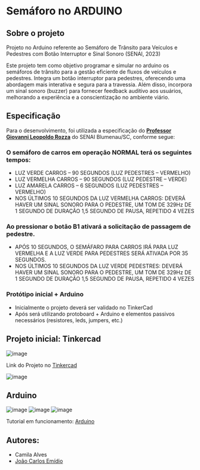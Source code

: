 # Semáforo no ARDUINO

## Sobre o projeto
Projeto no Arduino referente ao Semáforo de Trânsito para Veículos e Pedestres com Botão Interruptor e Sinal Sonoro (SENAI, 2023)

Este projeto tem como objetivo programar e simular no arduino os semáforos de trânsito para a gestão eficiente de fluxos de veículos e pedestres. Integra um botão interruptor para pedestres, oferecendo uma abordagem mais interativa e segura para a travessia. Além disso, incorpora um sinal sonoro (buzzer) para fornecer feedback auditivo aos usuários, melhorando a experiência e a conscientização no ambiente viário.

## Especificação 
Para o desenvolvimento, foi utilizada a especificação do [**Professor Giovanni Leopoldo Rozza**](https://github.com/rgiovann) do SENAI Blumenau/SC, conforme segue:

### O semáforo de carros em operação NORMAL terá os seguintes tempos:
- LUZ VERDE CARROS – 90 SEGUNDOS (LUZ PEDESTRES – VERMELHO)
- LUZ VERMELHA CARROS – 90 SEGUNDOS (LUZ PEDESTRE – VERDE)
- LUZ AMARELA CARROS – 6 SEGUNDOS (LUZ PEDESTRES – VERMELHO)
- NOS ÚLTIMOS 10 SEGUNDOS DA LUZ VERMELHA CARROS: DEVERÁ HAVER UM SINAL SONORO PARA O PEDESTRE, UM TOM DE 329Hz DE 1 SEGUNDO DE DURAÇÃO 1,5 SEGUNDO DE PAUSA, REPETIDO 4 VEZES

### Ao pressionar o botão B1 ativará a solicitação de passagem de pedestre.
- APÓS 10 SEGUNDOS, O SEMÁFARO PARA CARROS IRÁ PARA LUZ
VERMELHA E A LUZ VERDE PARA PEDESTRES SERÁ ATIVADA POR 35
SEGUNDOS.
- NOS ÚLTIMOS 10 SEGUNDOS DA LUZ VERDE PEDESTRES: DEVERÁ
HAVER UM SINAL SONORO PARA O PEDESTRE, UM TOM DE 329Hz DE 1
SEGUNDO DE DURAÇÃO 1,5 SEGUNDO DE PAUSA, REPETIDO 4 VEZES

### Protótipo inicial + Arduino
- Inicialmente o projeto deverá ser validado no TinkerCad
- Após será utilizando protoboard + Arduino e elementos passivos necessários (resistores, leds, jumpers, etc.)

## Projeto inicial: Tinkercad
![image](https://github.com/alvescamila87/semaforo-arduino/assets/116912821/134f032e-c0bf-4777-b739-ce392de1b467)

Link do Projeto no [Tinkercad](https://www.tinkercad.com/things/eCtkkFN9wGT-v4-semaforo-com-botao-pedestre/editel?returnTo=%2Fthings%2FeCtkkFN9wGT-v4-semaforo-com-botao-pedestre)

![image](https://github.com/alvescamila87/semaforo-arduino/assets/116912821/2e4e49ac-9a52-4379-8509-3df9b2c23f8c)


## Arduino
![image](https://github.com/alvescamila87/semaforo-arduino/assets/116912821/952ba94c-3126-4579-94bf-5fee7992d5eb)
![image](https://github.com/alvescamila87/semaforo-arduino/assets/116912821/9139a44c-9286-4871-b833-81b7e086bf96)
![image](https://github.com/alvescamila87/semaforo-arduino/assets/116912821/729e4cb2-571f-46f9-b9e9-572a84ec2877)

Tutorial em funcionamento: [Arduino](https://github.com/alvescamila87/semaforo-arduino/blob/main/semaforo_arduino_video.mp4)

## Autores:
- Camila Alves
- [João Carlos Emídio](https://github.com/emidiojoao)
